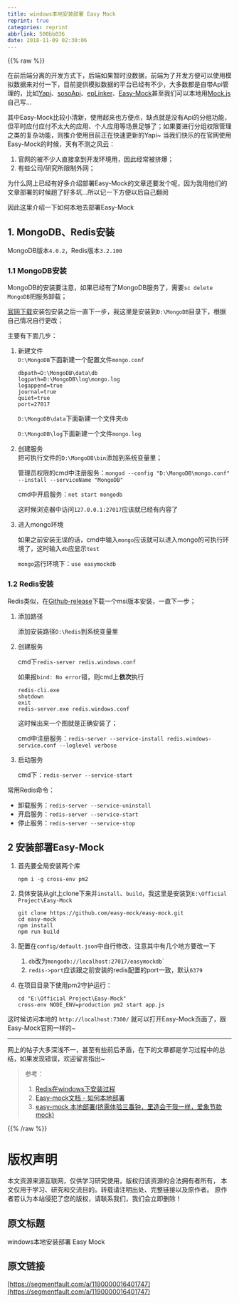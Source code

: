 ```yaml
---
title: windows本地安装部署 Easy Mock
reprint: true
categories: reprint
abbrlink: 500bb036
date: 2018-11-09 02:30:06
---
```


{{% raw %}}
<p>&#x5728;&#x524D;&#x540E;&#x7AEF;&#x5206;&#x79BB;&#x7684;&#x5F00;&#x53D1;&#x65B9;&#x5F0F;&#x4E0B;&#xFF0C;&#x540E;&#x7AEF;&#x5982;&#x679C;&#x6682;&#x65F6;&#x6CA1;&#x6570;&#x636E;&#xFF0C;&#x524D;&#x7AEF;&#x4E3A;&#x4E86;&#x5F00;&#x53D1;&#x65B9;&#x4FBF;&#x53EF;&#x4EE5;&#x4F7F;&#x7528;&#x6A21;&#x62DF;&#x6570;&#x636E;&#x6765;&#x5BF9;&#x4ED8;&#x4E00;&#x4E0B;&#xFF0C;&#x76EE;&#x524D;&#x63D0;&#x4F9B;&#x6A21;&#x62DF;&#x6570;&#x636E;&#x7684;&#x5E73;&#x53F0;&#x5DF2;&#x7ECF;&#x6709;&#x4E0D;&#x5C11;&#xFF0C;&#x5927;&#x591A;&#x6570;&#x90FD;&#x662F;&#x81EA;&#x5E26;Api&#x7BA1;&#x7406;&#x7684;&#xFF0C;&#x6BD4;&#x5982;<a href="http://yapi.demo.qunar.com/" rel="nofollow noreferrer" target="_blank">Yapi</a>&#x3001;<a href="http://www.sosoapi.com/" rel="nofollow noreferrer" target="_blank">sosoApi</a>&#x3001;<a href="https://www.eolinker.com/#/" rel="nofollow noreferrer" target="_blank">epLinker</a>&#x3001;<a href="https://easy-mock.com/" rel="nofollow noreferrer" target="_blank">Easy-Mock</a>&#x751A;&#x81F3;&#x6211;&#x4EEC;&#x53EF;&#x4EE5;&#x672C;&#x5730;&#x7528;<a href="http://mockjs.com/" rel="nofollow noreferrer" target="_blank">Mock.js</a>&#x81EA;&#x5DF1;&#x5199;...</p><p>&#x5176;&#x4E2D;Easy-Mock&#x6BD4;&#x8F83;&#x5C0F;&#x6E05;&#x65B0;&#xFF0C;&#x4F7F;&#x7528;&#x8D77;&#x6765;&#x4E5F;&#x65B9;&#x4FBF;&#x70B9;&#xFF0C;&#x7F3A;&#x70B9;&#x5C31;&#x662F;&#x6CA1;&#x6709;Api&#x7684;&#x5206;&#x7EC4;&#x529F;&#x80FD;&#xFF0C;&#x4F46;&#x5E73;&#x65F6;&#x5E94;&#x4ED8;&#x5E94;&#x4ED8;&#x4E0D;&#x592A;&#x5927;&#x7684;&#x5E94;&#x7528;&#x3001;&#x4E2A;&#x4EBA;&#x5E94;&#x7528;&#x7B49;&#x573A;&#x666F;&#x8DB3;&#x591F;&#x4E86;&#xFF1B;&#x5982;&#x679C;&#x8981;&#x8FDB;&#x884C;&#x5206;&#x7EC4;&#x6743;&#x9650;&#x7BA1;&#x7406;&#x4E4B;&#x7C7B;&#x7684;&#x590D;&#x6742;&#x529F;&#x80FD;&#xFF0C;&#x5219;&#x63A8;&#x4ECB;&#x4F7F;&#x7528;&#x76EE;&#x524D;&#x6B63;&#x5728;&#x5FEB;&#x901F;&#x66F4;&#x65B0;&#x7684;Yapi~ &#x5F53;&#x6211;&#x4EEC;&#x5FEB;&#x4E50;&#x7684;&#x5728;&#x5B98;&#x7F51;&#x4F7F;&#x7528;Easy-Mock&#x7684;&#x65F6;&#x5019;&#xFF0C;&#x5929;&#x6709;&#x4E0D;&#x6D4B;&#x4E4B;&#x98CE;&#x4E91;&#xFF1A;</p><ol><li>&#x5B98;&#x7F51;&#x7684;&#x88AB;&#x4E0D;&#x5C11;&#x4EBA;&#x76F4;&#x63A5;&#x62FF;&#x5230;&#x5F00;&#x53D1;&#x73AF;&#x5883;&#x7528;&#xFF0C;&#x56E0;&#x6B64;&#x7ECF;&#x5E38;&#x88AB;&#x6324;&#x7206;&#xFF1B;</li><li>&#x6709;&#x4E9B;&#x516C;&#x53F8;/&#x7814;&#x7A76;&#x6240;&#x9650;&#x5236;&#x5916;&#x7F51;&#xFF1B;</li></ol><p>&#x4E3A;&#x4EC0;&#x4E48;&#x7F51;&#x4E0A;&#x5DF2;&#x7ECF;&#x6709;&#x597D;&#x591A;&#x4ECB;&#x7ECD;&#x90E8;&#x7F72;Easy-Mock&#x7684;&#x6587;&#x7AE0;&#x8FD8;&#x8981;&#x53D1;&#x4E2A;&#x5462;&#xFF0C;&#x56E0;&#x4E3A;&#x6211;&#x7528;&#x4ED6;&#x4EEC;&#x7684;&#x6587;&#x7AE0;&#x90E8;&#x7F72;&#x7684;&#x65F6;&#x5019;&#x8D9F;&#x4E86;&#x597D;&#x591A;&#x5751;...&#x6240;&#x4EE5;&#x8BB0;&#x4E00;&#x4E0B;&#x65B9;&#x4FBF;&#x4EE5;&#x540E;&#x81EA;&#x5DF1;&#x7FFB;&#x9605;</p><p>&#x56E0;&#x6B64;&#x8FD9;&#x91CC;&#x4ECB;&#x7ECD;&#x4E00;&#x4E0B;&#x5982;&#x4F55;&#x672C;&#x5730;&#x53BB;&#x90E8;&#x7F72;Easy-Mock</p><h2 id="articleHeader0">1. MongoDB&#x3001;Redis&#x5B89;&#x88C5;</h2><p>MongoDB&#x7248;&#x672C;<code>4.0.2</code>&#xFF0C;Redis&#x7248;&#x672C;<code>3.2.100</code></p><h3 id="articleHeader1">1.1 MongoDB&#x5B89;&#x88C5;</h3><p>MongoDB&#x7684;&#x5B89;&#x88C5;&#x8981;&#x6CE8;&#x610F;&#xFF0C;&#x5982;&#x679C;&#x5DF2;&#x7ECF;&#x6709;&#x4E86;MongoDB&#x670D;&#x52A1;&#x4E86;&#xFF0C;&#x9700;&#x8981;<code>sc delete MongoDB</code>&#x628A;&#x670D;&#x52A1;&#x5378;&#x8F7D;&#xFF1B;</p><p><a href="https://www.mongodb.com/download-center#community" rel="nofollow noreferrer" target="_blank">&#x5B98;&#x7F51;&#x4E0B;&#x8F7D;</a>&#x5B89;&#x88C5;&#x5305;&#x5B89;&#x88C5;&#x4E4B;&#x540E;&#x4E00;&#x76F4;&#x4E0B;&#x4E00;&#x6B65;&#xFF0C;&#x6211;&#x8FD9;&#x91CC;&#x662F;&#x5B89;&#x88C5;&#x5230;<code>D:\MongoDB</code>&#x76EE;&#x5F55;&#x4E0B;&#xFF0C;&#x6839;&#x636E;&#x81EA;&#x5DF1;&#x60C5;&#x51B5;&#x81EA;&#x884C;&#x66F4;&#x6539;&#xFF1B;</p><p>&#x4E3B;&#x8981;&#x6709;&#x4E0B;&#x9762;&#x51E0;&#x6B65;&#xFF1A;</p><ol><li><p>&#x65B0;&#x5EFA;&#x6587;&#x4EF6;<br><code>D:\MongoDB</code>&#x4E0B;&#x9762;&#x65B0;&#x5EFA;&#x4E00;&#x4E2A;&#x914D;&#x7F6E;&#x6587;&#x4EF6;<code>mongo.conf</code></p><div class="widget-codetool" style="display:none"><div class="widget-codetool--inner"><span class="selectCode code-tool" data-toggle="tooltip" data-placement="top" title="" data-original-title="&#x5168;&#x9009;"></span> <span type="button" class="copyCode code-tool" data-toggle="tooltip" data-placement="top" data-clipboard-text="dbpath=D:\MongoDB\data\db
logpath=D:\MongoDB\log\mongo.log
logappend=true
journal=true
quiet=true
port=27017" title="" data-original-title="&#x590D;&#x5236;"></span> <span type="button" class="saveToNote code-tool" data-toggle="tooltip" data-placement="top" title="" data-original-title="&#x653E;&#x8FDB;&#x7B14;&#x8BB0;"></span></div></div><pre class="bash hljs"><code class="bash">dbpath=D:\MongoDB\data\db
logpath=D:\MongoDB\<span class="hljs-built_in">log</span>\mongo.log
logappend=<span class="hljs-literal">true</span>
journal=<span class="hljs-literal">true</span>
quiet=<span class="hljs-literal">true</span>
port=27017</code></pre><p><code>D:\MongoDB\data</code>&#x4E0B;&#x9762;&#x65B0;&#x5EFA;&#x4E00;&#x4E2A;&#x6587;&#x4EF6;&#x5939;<code>db</code></p><p><code>D:\MongoDB\log</code>&#x4E0B;&#x9762;&#x65B0;&#x5EFA;&#x4E00;&#x4E2A;&#x6587;&#x4EF6;<code>mongo.log</code></p></li><li>&#x521B;&#x5EFA;&#x670D;&#x52A1;<br>&#x628A;&#x53EF;&#x6267;&#x884C;&#x6587;&#x4EF6;&#x7684;<code>D:\MongoDB\bin</code>&#x6DFB;&#x52A0;&#x5230;&#x7CFB;&#x7EDF;&#x53D8;&#x91CF;&#x91CC;&#xFF1B;<p>&#x7BA1;&#x7406;&#x5458;&#x6743;&#x9650;&#x7684;cmd&#x4E2D;&#x6CE8;&#x518C;&#x670D;&#x52A1;&#xFF1A;<code>mongod --config &quot;D:\MongoDB\mongo.conf&quot; --install --serviceName &quot;MongoDB&quot;</code></p><p>cmd&#x4E2D;&#x5F00;&#x542F;&#x670D;&#x52A1;&#xFF1A;<code>net start mongodb</code></p><p>&#x8FD9;&#x65F6;&#x5019;&#x6D4F;&#x89C8;&#x5668;&#x4E2D;&#x8BBF;&#x95EE;<code>127.0.0.1:27017</code>&#x5E94;&#x8BE5;&#x5C31;&#x5DF2;&#x7ECF;&#x6709;&#x5185;&#x5BB9;&#x4E86;</p></li><li>&#x8FDB;&#x5165;mongo&#x73AF;&#x5883;<p>&#x5982;&#x679C;&#x4E4B;&#x524D;&#x5B89;&#x88C5;&#x65E0;&#x8BEF;&#x7684;&#x8BDD;&#xFF0C;cmd&#x4E2D;&#x8F93;&#x5165;<code>mongo</code>&#x5E94;&#x8BE5;&#x5C31;&#x53EF;&#x4EE5;&#x8FDB;&#x5165;mongo&#x7684;&#x53EF;&#x6267;&#x884C;&#x73AF;&#x5883;&#x4E86;&#xFF0C;&#x8FD9;&#x65F6;&#x8F93;&#x5165;<code>db</code>&#x5E94;&#x663E;&#x793A;<code>test</code></p><p><code>mongo</code>&#x8FD0;&#x884C;&#x73AF;&#x5883;&#x4E0B;&#xFF1A;<code>use easymockdb</code></p></li></ol><h3 id="articleHeader2">1.2 Redis&#x5B89;&#x88C5;</h3><p>Redis&#x7C7B;&#x4F3C;&#xFF0C;&#x5728;<a href="https://github.com/MSOpenTech/redis/releases" rel="nofollow noreferrer" target="_blank">Github-release</a>&#x4E0B;&#x8F7D;&#x4E00;&#x4E2A;msi&#x7248;&#x672C;&#x5B89;&#x88C5;&#xFF0C;&#x4E00;&#x76F4;&#x4E0B;&#x4E00;&#x6B65;&#xFF1B;</p><ol><li>&#x6DFB;&#x52A0;&#x8DEF;&#x5F84;<p>&#x6DFB;&#x52A0;&#x5B89;&#x88C5;&#x8DEF;&#x5F84;<code>D:\Redis</code>&#x5230;&#x7CFB;&#x7EDF;&#x53D8;&#x91CF;&#x91CC;</p></li><li><p>&#x521B;&#x5EFA;&#x670D;&#x52A1;</p><p>cmd&#x4E0B;<code>redis-server redis.windows.conf</code></p><p>&#x5982;&#x679C;&#x62A5;<code>bind: No error</code>&#x9519;&#xFF0C;&#x5219;cmd&#x4E0A;<strong>&#x4F9D;&#x6B21;</strong>&#x6267;&#x884C;</p><div class="widget-codetool" style="display:none"><div class="widget-codetool--inner"><span class="selectCode code-tool" data-toggle="tooltip" data-placement="top" title="" data-original-title="&#x5168;&#x9009;"></span> <span type="button" class="copyCode code-tool" data-toggle="tooltip" data-placement="top" data-clipboard-text="redis-cli.exe
shutdown
exit
redis-server.exe redis.windows.conf" title="" data-original-title="&#x590D;&#x5236;"></span> <span type="button" class="saveToNote code-tool" data-toggle="tooltip" data-placement="top" title="" data-original-title="&#x653E;&#x8FDB;&#x7B14;&#x8BB0;"></span></div></div><pre class="bash hljs"><code class="bash">redis-cli.exe
shutdown
<span class="hljs-built_in">exit</span>
redis-server.exe redis.windows.conf</code></pre><p>&#x8FD9;&#x65F6;&#x5019;&#x51FA;&#x6765;&#x4E00;&#x4E2A;&#x56FE;&#x5C31;&#x662F;&#x6B63;&#x786E;&#x5B89;&#x88C5;&#x4E86;&#xFF1B;</p><p>cmd&#x4E2D;&#x6CE8;&#x518C;&#x670D;&#x52A1;&#xFF1A;<code>redis-server --service-install redis.windows-service.conf --loglevel verbose</code></p></li><li>&#x542F;&#x52A8;&#x670D;&#x52A1;<p>cmd&#x4E0B;&#xFF1A;<code>redis-server --service-start</code></p></li></ol><p>&#x5E38;&#x7528;Redis&#x547D;&#x4EE4;&#xFF1A;</p><ul><li>&#x5378;&#x8F7D;&#x670D;&#x52A1;&#xFF1A;<code>redis-server --service-uninstall</code></li><li>&#x5F00;&#x542F;&#x670D;&#x52A1;&#xFF1A;<code>redis-server --service-start</code></li><li>&#x505C;&#x6B62;&#x670D;&#x52A1;&#xFF1A;<code>redis-server --service-stop</code></li></ul><h2 id="articleHeader3">2 &#x5B89;&#x88C5;&#x90E8;&#x7F72;Easy-Mock</h2><ol><li><p>&#x9996;&#x5148;&#x8981;&#x5168;&#x5C40;&#x5B89;&#x88C5;&#x4E24;&#x4E2A;&#x5E93;</p><div class="widget-codetool" style="display:none"><div class="widget-codetool--inner"><span class="selectCode code-tool" data-toggle="tooltip" data-placement="top" title="" data-original-title="&#x5168;&#x9009;"></span> <span type="button" class="copyCode code-tool" data-toggle="tooltip" data-placement="top" data-clipboard-text="npm i -g cross-env pm2" title="" data-original-title="&#x590D;&#x5236;"></span> <span type="button" class="saveToNote code-tool" data-toggle="tooltip" data-placement="top" title="" data-original-title="&#x653E;&#x8FDB;&#x7B14;&#x8BB0;"></span></div></div><pre class="bash hljs"><code class="bash" style="word-break:break-word;white-space:initial">npm i -g cross-env pm2</code></pre></li><li><p>&#x5177;&#x4F53;&#x5B89;&#x88C5;&#x4ECE;git&#x4E0A;clone&#x4E0B;&#x6765;&#x5E76;<code>install</code>&#x3001;<code>build</code>&#xFF0C;&#x6211;&#x8FD9;&#x91CC;&#x662F;&#x5B89;&#x88C5;&#x5230;<code>E:\Official Project\Easy-Mock</code></p><div class="widget-codetool" style="display:none"><div class="widget-codetool--inner"><span class="selectCode code-tool" data-toggle="tooltip" data-placement="top" title="" data-original-title="&#x5168;&#x9009;"></span> <span type="button" class="copyCode code-tool" data-toggle="tooltip" data-placement="top" data-clipboard-text="git clone https://github.com/easy-mock/easy-mock.git
cd easy-mock
npm install
npm run build" title="" data-original-title="&#x590D;&#x5236;"></span> <span type="button" class="saveToNote code-tool" data-toggle="tooltip" data-placement="top" title="" data-original-title="&#x653E;&#x8FDB;&#x7B14;&#x8BB0;"></span></div></div><pre class="bash hljs"><code class="bash">git <span class="hljs-built_in">clone</span> https://github.com/easy-mock/easy-mock.git
<span class="hljs-built_in">cd</span> easy-mock
npm install
npm run build</code></pre></li><li><p>&#x914D;&#x7F6E;&#x5728;<code>config/default.json</code>&#x4E2D;&#x81EA;&#x884C;&#x4FEE;&#x6539;&#xFF0C;&#x6CE8;&#x610F;&#x5176;&#x4E2D;&#x6709;&#x51E0;&#x4E2A;&#x5730;&#x65B9;&#x8981;&#x6539;&#x4E00;&#x4E0B;</p><ol><li><code>db</code>&#x6539;&#x4E3A;<code>mongodb://localhost:27017/easymockdb</code>`</li><li><code>redis-&gt;port</code>&#x5E94;&#x8BE5;&#x8DDF;&#x4E4B;&#x524D;&#x5B89;&#x88C5;&#x7684;redis&#x914D;&#x7F6E;&#x7684;port&#x4E00;&#x81F4;&#xFF0C;&#x9ED8;&#x8BA4;<code>6379</code></li></ol></li><li><p>&#x5728;&#x9879;&#x76EE;&#x76EE;&#x5F55;&#x4E0B;&#x4F7F;&#x7528;pm2&#x5B88;&#x62A4;&#x8FD0;&#x884C;&#xFF1A;</p><div class="widget-codetool" style="display:none"><div class="widget-codetool--inner"><span class="selectCode code-tool" data-toggle="tooltip" data-placement="top" title="" data-original-title="&#x5168;&#x9009;"></span> <span type="button" class="copyCode code-tool" data-toggle="tooltip" data-placement="top" data-clipboard-text="cd &quot;E:\Official Project\Easy-Mock&quot;
cross-env NODE_ENV=production pm2 start app.js" title="" data-original-title="&#x590D;&#x5236;"></span> <span type="button" class="saveToNote code-tool" data-toggle="tooltip" data-placement="top" title="" data-original-title="&#x653E;&#x8FDB;&#x7B14;&#x8BB0;"></span></div></div><pre class="bash hljs"><code class="bash"><span class="hljs-built_in">cd</span> <span class="hljs-string">&quot;E:\Official Project\Easy-Mock&quot;</span>
cross-env NODE_ENV=production pm2 start app.js</code></pre></li></ol><p>&#x8FD9;&#x65F6;&#x5019;&#x8BBF;&#x95EE;&#x672C;&#x5730;&#x7684; <code>http://localhost:7300/</code> &#x5C31;&#x53EF;&#x4EE5;&#x6253;&#x5F00;Easy-Mock&#x9875;&#x9762;&#x4E86;&#xFF0C;&#x8DDF;Easy-Mock&#x5B98;&#x7F51;&#x4E00;&#x6837;&#x7684;~</p><hr><p>&#x7F51;&#x4E0A;&#x7684;&#x5E16;&#x5B50;&#x5927;&#x591A;&#x6DF1;&#x6D45;&#x4E0D;&#x4E00;&#xFF0C;&#x751A;&#x81F3;&#x6709;&#x4E9B;&#x524D;&#x540E;&#x77DB;&#x76FE;&#xFF0C;&#x5728;&#x4E0B;&#x7684;&#x6587;&#x7AE0;&#x90FD;&#x662F;&#x5B66;&#x4E60;&#x8FC7;&#x7A0B;&#x4E2D;&#x7684;&#x603B;&#x7ED3;&#xFF0C;&#x5982;&#x679C;&#x53D1;&#x73B0;&#x9519;&#x8BEF;&#xFF0C;&#x6B22;&#x8FCE;&#x7559;&#x8A00;&#x6307;&#x51FA;~</p><blockquote><p>&#x53C2;&#x8003;&#xFF1A;</p><ol><li><a href="http://www.cnblogs.com/M-LittleBird/p/5902850.html" rel="nofollow noreferrer" target="_blank">Redis&#x5728;windows&#x4E0B;&#x5B89;&#x88C5;&#x8FC7;&#x7A0B;</a></li><li><a href="https://easy-mock.com/docs#ru-he-ben-di-bu-shu" rel="nofollow noreferrer" target="_blank">Easy-mock&#x6587;&#x6863; - &#x5982;&#x4F55;&#x672C;&#x5730;&#x90E8;&#x7F72;</a></li><li><a href="https://segmentfault.com/a/1190000016389301">easy-mock &#x672C;&#x5730;&#x90E8;&#x7F72;(&#x6324;&#x9700;&#x4F53;&#x9A8C;&#x4E09;&#x756A;&#x949F;&#xFF0C;&#x91CC;&#x9020;&#x4F1A;&#x5E72;&#x6211;&#x4E00;&#x6837;&#xFF0C;&#x7231;&#x8C61;&#x8282;&#x6B3E;mock)</a></li></ol></blockquote>
{{% /raw %}}

# 版权声明
本文资源来源互联网，仅供学习研究使用，版权归该资源的合法拥有者所有，
本文仅用于学习、研究和交流目的。转载请注明出处、完整链接以及原作者。
原作者若认为本站侵犯了您的版权，请联系我们，我们会立即删除！

## 原文标题
windows本地安装部署 Easy Mock

## 原文链接
[https://segmentfault.com/a/1190000016401747](https://segmentfault.com/a/1190000016401747)

